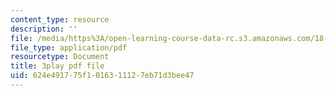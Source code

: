 ```yaml
---
content_type: resource
description: ''
file: /media/https%3A/open-learning-course-data-rc.s3.amazonaws.com/18-01sc-single-variable-calculus-fall-2010/624e491775f1016311127eb71d3bee47_--lPz7VFnKI.pdf
file_type: application/pdf
resourcetype: Document
title: 3play pdf file
uid: 624e4917-75f1-0163-1112-7eb71d3bee47
---
```

